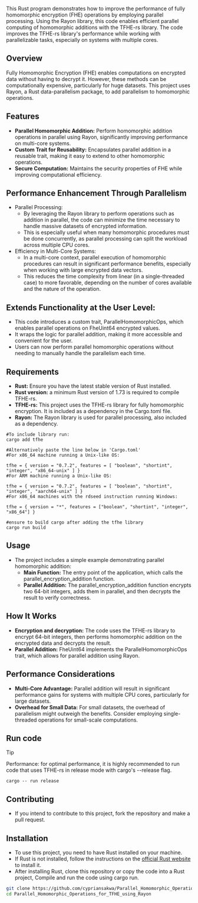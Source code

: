 This Rust program demonstrates how to improve the performance of fully homomorphic encryption (FHE) operations by employing parallel processing. Using the Rayon library, this code enables efficient parallel computing of homomorphic additions with the TFHE-rs library. The code improves the TFHE-rs library's performance while working with parallelizable tasks, especially on systems with multiple cores. 
## Overview
Fully Homomorphic Encryption (FHE) enables computations on encrypted data without having to decrypt it. However, these methods can be computationally expensive, particularly for huge datasets. This project uses Rayon, a Rust data-parallelism package, to add parallelism to homomorphic operations.
## Features
- **Parallel Homomorphic Addition:** Perform homomorphic addition operations in parallel using Rayon, significantly improving performance on multi-core systems.
- **Custom Trait for Reusability:** Encapsulates parallel addition in a reusable trait, making it easy to extend to other homomorphic operations.
- **Secure Computation:** Maintains the security properties of FHE while improving computational efficiency.

## Performance Enhancement Through Parallelism
- Parallel Processing:
   - By leveraging the Rayon library to perform operations such as addition in parallel, the code can minimize the time necessary to handle massive datasets of encrypted information.
   - This is especially useful when many homomorphic procedures must be done concurrently, as parallel processing can split the workload across multiple CPU cores.
- Efficiency in Multi-Core Systems:
   - In a multi-core context, parallel execution of homomorphic procedures can result in significant performance benefits, especially when working with large encrypted data vectors.
   - This reduces the time complexity from linear (in a single-threaded case) to more favorable, depending on the number of cores available and the nature of the operation.
## Extends Functionality at the User Level:
- This code introduces a custom trait, ParallelHomomorphicOps, which enables parallel operations on FheUint64 encrypted values.
- It wraps the logic for parallel addition, making it more accessible and convenient for the user.
- Users can now perform parallel homomorphic operations without needing to manually handle the parallelism each time.
## Requirements
- **Rust:** Ensure you have the latest stable version of Rust installed.
- **Rust version:** a minimum Rust version of $1.73$ is required to compile TFHE-rs.
- **TFHE-rs:** This project uses the TFHE-rs library for fully homomorphic encryption. It is included as a dependency in the Cargo.toml file.
- **Rayon:** The Rayon library is used for parallel processing, also included as a dependency.
``` 
#To include library run:
cargo add tfhe

#Alternatively paste the line below in 'Cargo.toml' 
#For x86_64 machine running a Unix-like OS:

tfhe = { version = "0.7.2", features = [ "boolean", "shortint", "integer", "x86_64-unix" ] }
#For ARM machine running a Unix-like OS:

tfhe = { version = "0.7.2", features = [ "boolean", "shortint", "integer", "aarch64-unix" ] }
#For x86_64 machines with the rdseed instruction running Windows:

tfhe = { version = "*", features = ["boolean", "shortint", "integer", "x86_64"] }

#ensure to build cargo after adding the tfhe library
cargo run build
```
## Usage 
- The project includes a simple example demonstrating parallel homomorphic addition:
   - **Main Function:** The entry point of the application, which calls the parallel_encryption_addition function.
   - **Parallel Addition:** The parallel_encryption_addition function encrypts two 64-bit integers, adds them in parallel, and then decrypts the result to verify correctness.
## How It Works
- **Encryption and decryption:** The code uses the TFHE-rs library to encrypt 64-bit integers, then performs homomorphic addition on the encrypted data and decrypts the result.
- **Parallel Addition:** FheUint64 implements the ParallelHomomorphicOps trait, which allows for parallel addition using Rayon.
## Performance Considerations
- **Multi-Core Advantage:** Parallel addition will result in significant performance gains for systems with multiple CPU cores, particularly for large datasets.
- **Overhead for Small Data:** For small datasets, the overhead of parallelism might outweigh the benefits. Consider employing  single-threaded operations for small-scale computations.
## Run code
>[!TIP]
> Performance: for optimal performance, it is highly recommended to run code that uses TFHE-rs in release mode with cargo's --release flag.
>```
>cargo -- run release
>```
 ## Contributing
  - If you intend to contribute to this project, fork the repository and make a pull request.

  ## Installation

- To use this project, you need to have Rust installed on your machine.
- If Rust is not installed, follow the instructions on the [official Rust website](https://www.rust-lang.org/tools/install) to install it.
- After installing Rust, clone this repository or copy the code into a Rust project, Compile and run the code using cargo run.

```bash
git clone https://github.com/cypriansakwa/Parallel_Homomorphic_Operations_for_TFHE_using_Rayon.git
cd Parallel_Homomorphic_Operations_for_TFHE_using_Rayon
